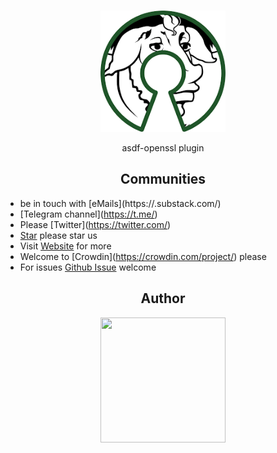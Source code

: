 <h1 align="center"><TOOL NAME></h1>
<div align="center">
    <a href="https://github.com/VadimDor">
        <img width="200" src="./assets/logo.png">
    </a>
</div>
<p align="center">asdf-openssl plugin</p>

<h2 align="center">Communities</h2>
<!--  TODO: review and adopt the content -->

- be in touch with [eMails](https://<YOUR GIT NAME>.substack.com/)
- [Telegram channel](https://t.me/<YOUR GIT NAME>) <YOUR GIT NAME>
- Please [Twitter](https://twitter.com/<YOUR GIT NAME>)
- [Star](https://github.com/VadimDor/asdf-openssl) please star us
- Visit [Website](https://VadimDor.github.io/asdf-openssl) for more
- Welcome to [Crowdin](https://crowdin.com/project/<YOUR GIT NAME>) please
- For issues [Github Issue](https://github.com/VadimDor/asdf-openssl/issues) welcome



<h2 align="center">Author</h2>
<div align="center">
    <a href="https://github.com/VadimDor">
        <img width="200" height="200" src="./assets/profile.png"></img>
    </a>
</div>
<h4 align="center"><YOUR GIT NAME></h4>
    